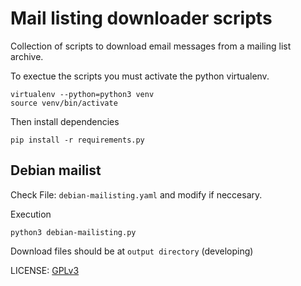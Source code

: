 # Mail listing downloader scripts

Collection of scripts to download email messages from a mailing list archive.

To exectue the scripts you must activate the python virtualenv.

```
virtualenv --python=python3 venv
source venv/bin/activate
```

Then install dependencies 

```
pip install -r requirements.py
```

## Debian mailist

Check File: `debian-mailisting.yaml` and modify if neccesary.

Execution

```
python3 debian-mailisting.py
```

Download files should be at `output directory` (developing)

LICENSE: [GPLv3](https://www.gnu.org/licenses/gpl-3.0.html)
